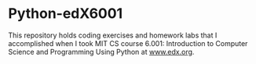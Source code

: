 # Python-edX6001
This repository holds coding exercises and homework labs that I accomplished when I took MIT CS course 6.001: Introduction to Computer Science
and Programming Using Python at www.edx.org.
